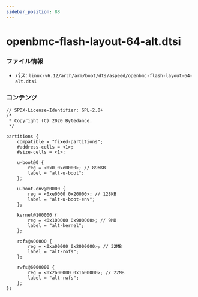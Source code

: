```yaml
---
sidebar_position: 88
---
```

# openbmc-flash-layout-64-alt.dtsi

### ファイル情報

- パス: `linux-v6.12/arch/arm/boot/dts/aspeed/openbmc-flash-layout-64-alt.dtsi`

### コンテンツ

```dtsi
// SPDX-License-Identifier: GPL-2.0+
/*
 * Copyright (C) 2020 Bytedance.
 */

partitions {
	compatible = "fixed-partitions";
	#address-cells = <1>;
	#size-cells = <1>;

	u-boot@0 {
		reg = <0x0 0xe0000>; // 896KB
		label = "alt-u-boot";
	};

	u-boot-env@e0000 {
		reg = <0xe0000 0x20000>; // 128KB
		label = "alt-u-boot-env";
	};

	kernel@100000 {
		reg = <0x100000 0x900000>; // 9MB
		label = "alt-kernel";
	};

	rofs@a00000 {
		reg = <0xa00000 0x2000000>; // 32MB
		label = "alt-rofs";
	};

	rwfs@6000000 {
		reg = <0x2a00000 0x1600000>; // 22MB
		label = "alt-rwfs";
	};
};

```
